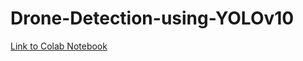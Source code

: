 # Drone-Detection-using-YOLOv10

<a href = "https://colab.research.google.com/drive/1Iz_kZbDjLVBYQpvjffEwQUCV1OfRVjkn?usp=sharing" target="_blank">Link to Colab Notebook</a>
